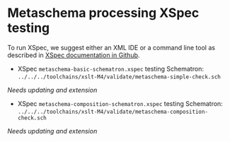 # Metaschema processing XSpec testing

To run XSpec, we suggest either an XML IDE or a command line tool as described in [XSpec documentation in Github](https://github.com/xspec/xspec/wiki).

* XSpec `metaschema-basic-schematron.xspec` testing Schematron:  `../../../toolchains/xslt-M4/validate/metaschema-simple-check.sch`

*Needs updating and extension*

* XSpec `metaschema-composition-schematron.xspec` testing Schematron: `../../../toolchains/xslt-M4/validate/metaschema-composition-check.sch`

*Needs updating and extension*

